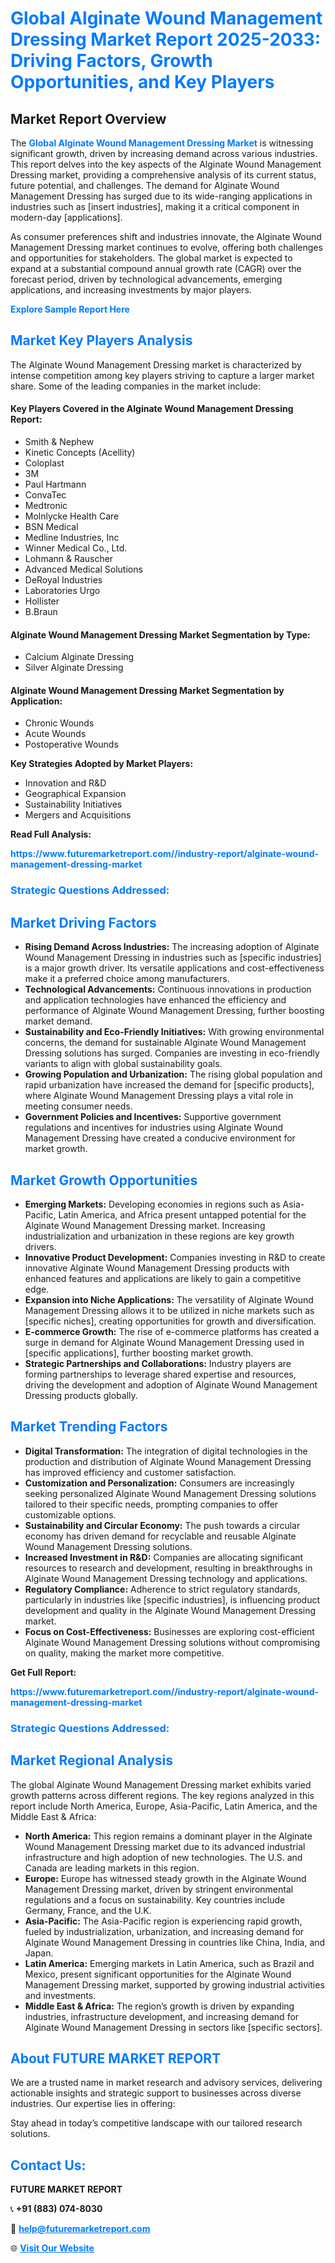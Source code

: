 <h1 style="color: #007BFF;">Global Alginate Wound Management Dressing Market Report 2025-2033: Driving Factors, Growth Opportunities, and Key Players</h1>

<section id="overview">
<h2>Market Report Overview</h2>
<p>The <a href="https://www.futuremarketreport.com//industry-report/alginate-wound-management-dressing-market" style="color: #007BFF; text-decoration: none;"><strong>Global Alginate Wound Management Dressing Market</strong></a> is witnessing significant growth, driven by increasing demand across various industries. This report delves into the key aspects of the Alginate Wound Management Dressing market, providing a comprehensive analysis of its current status, future potential, and challenges. The demand for Alginate Wound Management Dressing has surged due to its wide-ranging applications in industries such as [insert industries], making it a critical component in modern-day [applications].</p>
<p>As consumer preferences shift and industries innovate, the Alginate Wound Management Dressing market continues to evolve, offering both challenges and opportunities for stakeholders. The global market is expected to expand at a substantial compound annual growth rate (CAGR) over the forecast period, driven by technological advancements, emerging applications, and increasing investments by major players.</p>
</section>

<section id="overview">
<p><a href="https://www.futuremarketreport.com//request-sample/reportId=79737" style="color: #007BFF; text-decoration: none;"><strong>Explore Sample Report Here</strong></a></p>
</section>

<section id="key-players">
<h2 style="color: #007BFF;">Market Key Players Analysis</h2>
<p>The Alginate Wound Management Dressing market is characterized by intense competition among key players striving to capture a larger market share. Some of the leading companies in the market include:</p>
<h4>Key Players Covered in the Alginate Wound Management Dressing Report:</h4>
<ul><li>Smith &amp; Nephew</li><li>Kinetic Concepts (Acellity)</li><li>Coloplast</li><li>3M</li><li>Paul Hartmann</li><li>ConvaTec</li><li>Medtronic</li><li>Molnlycke Health Care</li><li>BSN Medical</li><li>Medline Industries, Inc</li><li>Winner Medical Co., Ltd.</li><li>Lohmann &amp; Rauscher</li><li>Advanced Medical Solutions</li><li>DeRoyal Industries</li><li>Laboratories Urgo</li><li>Hollister</li><li>B.Braun</li></ul>
<h4>Alginate Wound Management Dressing Market Segmentation by Type:</h4>
<ul><li>Calcium Alginate Dressing</li><li>Silver Alginate Dressing</li></ul>

<h4>Alginate Wound Management Dressing Market Segmentation by Application:</h4>
<ul><li>Chronic Wounds</li><li>Acute Wounds</li><li>Postoperative Wounds</li></ul>
<p><strong>Key Strategies Adopted by Market Players:</strong></p>
<ul>
<li>Innovation and R&D</li>
<li>Geographical Expansion</li>
<li>Sustainability Initiatives</li>
<li>Mergers and Acquisitions</li>
</ul>
</section>

<section>
<p><strong>Read Full Analysis: </strong></p><a href="https://www.futuremarketreport.com//industry-report/alginate-wound-management-dressing-market" style="color: #007BFF; text-decoration: none;"><strong>https://www.futuremarketreport.com//industry-report/alginate-wound-management-dressing-market</strong></a>
<h3 style="color: #007BFF;">Strategic Questions Addressed:</h3>
</section>

<section id="driving-factors">
<h2 style="color: #007BFF;">Market Driving Factors</h2>
<ul>
<li><strong>Rising Demand Across Industries:</strong> The increasing adoption of Alginate Wound Management Dressing in industries such as [specific industries] is a major growth driver. Its versatile applications and cost-effectiveness make it a preferred choice among manufacturers.</li>
<li><strong>Technological Advancements:</strong> Continuous innovations in production and application technologies have enhanced the efficiency and performance of Alginate Wound Management Dressing, further boosting market demand.</li>
<li><strong>Sustainability and Eco-Friendly Initiatives:</strong> With growing environmental concerns, the demand for sustainable Alginate Wound Management Dressing solutions has surged. Companies are investing in eco-friendly variants to align with global sustainability goals.</li>
<li><strong>Growing Population and Urbanization:</strong> The rising global population and rapid urbanization have increased the demand for [specific products], where Alginate Wound Management Dressing plays a vital role in meeting consumer needs.</li>
<li><strong>Government Policies and Incentives:</strong> Supportive government regulations and incentives for industries using Alginate Wound Management Dressing have created a conducive environment for market growth.</li>
</ul>
</section>

<section id="growth-opportunities">
<h2 style="color: #007BFF;">Market Growth Opportunities</h2>
<ul>
<li><strong>Emerging Markets:</strong> Developing economies in regions such as Asia-Pacific, Latin America, and Africa present untapped potential for the Alginate Wound Management Dressing market. Increasing industrialization and urbanization in these regions are key growth drivers.</li>
<li><strong>Innovative Product Development:</strong> Companies investing in R&D to create innovative Alginate Wound Management Dressing products with enhanced features and applications are likely to gain a competitive edge.</li>
<li><strong>Expansion into Niche Applications:</strong> The versatility of Alginate Wound Management Dressing allows it to be utilized in niche markets such as [specific niches], creating opportunities for growth and diversification.</li>
<li><strong>E-commerce Growth:</strong> The rise of e-commerce platforms has created a surge in demand for Alginate Wound Management Dressing used in [specific applications], further boosting market growth.</li>
<li><strong>Strategic Partnerships and Collaborations:</strong> Industry players are forming partnerships to leverage shared expertise and resources, driving the development and adoption of Alginate Wound Management Dressing products globally.</li>
</ul>
</section>

<section id="trending-factors">
<h2 style="color: #007BFF;">Market Trending Factors</h2>
<ul>
<li><strong>Digital Transformation:</strong> The integration of digital technologies in the production and distribution of Alginate Wound Management Dressing has improved efficiency and customer satisfaction.</li>
<li><strong>Customization and Personalization:</strong> Consumers are increasingly seeking personalized Alginate Wound Management Dressing solutions tailored to their specific needs, prompting companies to offer customizable options.</li>
<li><strong>Sustainability and Circular Economy:</strong> The push towards a circular economy has driven demand for recyclable and reusable Alginate Wound Management Dressing solutions.</li>
<li><strong>Increased Investment in R&D:</strong> Companies are allocating significant resources to research and development, resulting in breakthroughs in Alginate Wound Management Dressing technology and applications.</li>
<li><strong>Regulatory Compliance:</strong> Adherence to strict regulatory standards, particularly in industries like [specific industries], is influencing product development and quality in the Alginate Wound Management Dressing market.</li>
<li><strong>Focus on Cost-Effectiveness:</strong> Businesses are exploring cost-efficient Alginate Wound Management Dressing solutions without compromising on quality, making the market more competitive.</li>
</ul>
</section>

<section>
<p><strong>Get Full Report: </strong></p><a href="https://www.futuremarketreport.com//industry-report/alginate-wound-management-dressing-market" style="color: #007BFF; text-decoration: none;"><strong>https://www.futuremarketreport.com//industry-report/alginate-wound-management-dressing-market</strong></a>
<h3 style="color: #007BFF;">Strategic Questions Addressed:</h3>
</section>


<section id="regional-analysis">
<h2 style="color: #007BFF;">Market Regional Analysis</h2>
<p>The global Alginate Wound Management Dressing market exhibits varied growth patterns across different regions. The key regions analyzed in this report include North America, Europe, Asia-Pacific, Latin America, and the Middle East & Africa:</p>
<ul>
<li><strong>North America:</strong> This region remains a dominant player in the Alginate Wound Management Dressing market due to its advanced industrial infrastructure and high adoption of new technologies. The U.S. and Canada are leading markets in this region.</li>
<li><strong>Europe:</strong> Europe has witnessed steady growth in the Alginate Wound Management Dressing market, driven by stringent environmental regulations and a focus on sustainability. Key countries include Germany, France, and the U.K.</li>
<li><strong>Asia-Pacific:</strong> The Asia-Pacific region is experiencing rapid growth, fueled by industrialization, urbanization, and increasing demand for Alginate Wound Management Dressing in countries like China, India, and Japan.</li>
<li><strong>Latin America:</strong> Emerging markets in Latin America, such as Brazil and Mexico, present significant opportunities for the Alginate Wound Management Dressing market, supported by growing industrial activities and investments.</li>
<li><strong>Middle East & Africa:</strong> The region’s growth is driven by expanding industries, infrastructure development, and increasing demand for Alginate Wound Management Dressing in sectors like [specific sectors].</li>
</ul>
</section>

<footer>
<h2 style="color: #007BFF;">About FUTURE MARKET REPORT</h2>
<p>We are a trusted name in market research and advisory services, delivering actionable insights and strategic support to businesses across diverse industries. Our expertise lies in offering:</p>

<p>Stay ahead in today’s competitive landscape with our tailored research solutions.</p>

<h2 style="color: #007BFF;">Contact Us:</h2>
<p><strong>FUTURE MARKET REPORT</strong></p>
<p>📞 <strong>+91 (883) 074-8030</strong></p>
<p>📧 <strong><a href="mailto:help@futuremarketreport.com" style="color: #007BFF;">help@futuremarketreport.com</a></strong></p>
<p>🌐 <strong><a href="https://www.futuremarketreport.com/" style="color: #007BFF;">Visit Our Website</a></strong></p>
</footer>